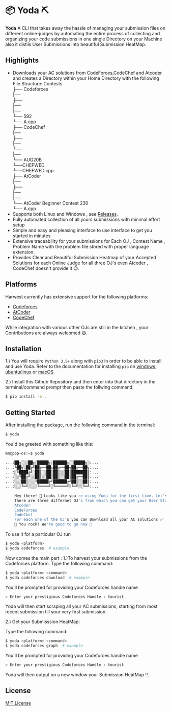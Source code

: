 # 📦 Yoda ⛏

**Yoda**
A CLI that takes away the hassle of managing your submission files on different online-judges by
automating the entire process of collecting and organizing your code submissions in one single Directory on your Machine also it distils User Submissions into beautiful Submission HeatMap.

## Highlights
* Downloads your AC solutions from CodeForces,CodeChef and Atcoder and creates a Directory within your Home Directory with the following File Structure:
Contests  
   ├── Codeforces  
        |──<Handle-Name>  
                ├── <Contest-ID>  
                        |── <problem-index>  
        |──<tourist>  
                └── 592  
                    └── A.cpp  
    ├── CodeChef   
        |──<Handle-Name>  
                ├── <Contest-Name>  
                        |── <problem-name>  
                            └──<problem>  
        |──<tourist>  
                └── AUG20B  
                    └──CHEFWED  
                            └──CHEFWED.cpp   
    ├── AtCoder  
        |──<Handle-Name>  
                ├── <Contest-Name>  
                        |── <problem-level>  
        |──<tourist>  
                └── AtCoder Beginner Contest 230  
                    └── A.cpp  
* Supports both Linux and Windows , see [Releases](https://github.com/NikharManchanda/Yoda/releases/tag/Yoda). 
* Fully automated collection of all yours submissions with minimal effort setup
* Simple and easy and pleasing interface to use interface to get you started in minutes
* Extensive traceability for your submissions for Each OJ , Contest Name , Problem Name with the problem file stored with proper language extension.
* Provides Clear and Beautiful Submission Heatmap of your Accepted Solutions for each Online Judge
 for all three OJ's even Atcoder , CodeChef doesn't provide it 😉.

## Platforms

Harwest currently has extensive support for the following platforms:
* [Codeforces](https://codeforces.com/)
* [AtCoder](https://atcoder.jp/)
* [CodeChef](https://www.codechef.com/)

While integration with various other OJs are still in the kitchen , your Contributions are always welcomed 😄.


## Installation

1.) You will require `Python 3.5+` along with `pip3` in order to be able to install and use Yoda.
Refer to the documentation for installing `pip` on [windows](https://phoenixnap.com/kb/install-pip-windows), 
[ubuntu/linux](https://phoenixnap.com/kb/how-to-install-python-3-ubuntu) or
[macOS](https://docs.python-guide.org/starting/install3/osx/)

2.) Install this Github Repository and then enter into that directory in the terminal/command prompt then paste the follwing command:
```bash
$ pip install -e .
```

## Getting Started

After installing the package, run the following command in the terminal:
```bash
$ yoda
```
You'd be greeted with something like this:
```bash
mn@pop-os:~$ yoda

...:██╗░░░██╗░█████╗░██████╗░░█████╗░:...
...:╚██╗░██╔╝██╔══██╗██╔══██╗██╔══██╗:...
...:░╚████╔╝░██║░░██║██║░░██║███████║:...
...:░░╚██╔╝░░██║░░██║██║░░██║██╔══██║:...
...:░░░██║░░░╚█████╔╝██████╔╝██║░░██║:...
...:░░░╚═╝░░░░╚════╝░╚═════╝░╚═╝░░╚═╝:...
    
    Hey there! 👋 Looks like you're using Yoda for the first time. Let's get you started 🚀
    There are three differnet OJ's from which you can get your User Statistics:
    Atcoder
    CodeForces
    CodeChef
    For each one of the OJ's you can Download all your AC solutions ✅ as well as Submission Heatmap for each of the Website!!
    🥳 You rock! We're good to go now 🥳
```
To use it for a particular OJ run
```bash
$ yoda <platform> 
$ yoda codeforces  # example
```

Now comes the main part :
1.)To harvest your submissions from the Codeforces platform.
Type the following command:
```bash
$ yoda <platform> <command>
$ yoda codeforces download  # example
```

You'll be prompted for providing your Codeforces handle name
```bash
> Enter your prestigious Codeforces Handle : tourist
```

Yoda will then start scraping all your AC submissions, starting from most recent submission till your very first submission.

2.) Get your Submisssion HeatMap:

Type the following command:

```bash
$ yoda <platform> <command>
$ yoda codeforces graph  # example
```

You'll be prompted for providing your Codeforces handle name

```bash
> Enter your prestigious Codeforces Handle : tourist
```

Yoda will then output on a new window your Submission HeatMap !!.

## License

[MIT License](https://github.com/NikharManchanda/Yoda/blob/main/LICENSE)
